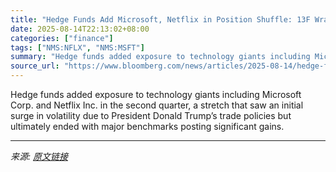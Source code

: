 ```yaml
---
title: "Hedge Funds Add Microsoft, Netflix in Position Shuffle: 13F Wrap"
date: 2025-08-14T22:13:02+08:00
categories: ["finance"]
tags: ["NMS:NFLX", "NMS:MSFT"]
summary: "Hedge funds added exposure to technology giants including Microsoft Corp. and Netflix Inc. in the second quarter, a stretch that saw an initial surge in volatility due to President Donald Trump’s trad"
source_url: "https://www.bloomberg.com/news/articles/2025-08-14/hedge-funds-add-microsoft-netflix-in-position-shuffle-13f-wrap"
---
```


Hedge funds added exposure to technology giants including Microsoft Corp. and Netflix Inc. in the second quarter, a stretch that saw an initial surge in volatility due to President Donald Trump’s trade policies but ultimately ended with major benchmarks posting significant gains.

---

*来源: [原文链接](https://www.bloomberg.com/news/articles/2025-08-14/hedge-funds-add-microsoft-netflix-in-position-shuffle-13f-wrap)*
